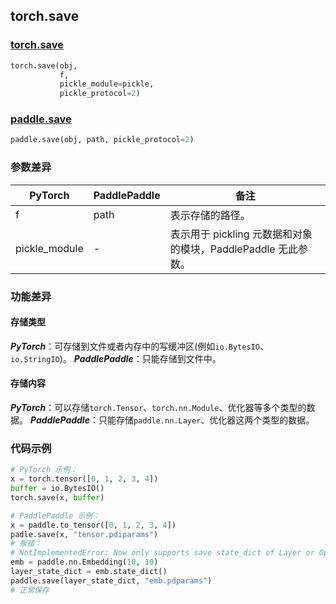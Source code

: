## torch.save
### [torch.save](https://pytorch.org/docs/stable/generated/torch.save.html?highlight=save#torch.save)

```python
torch.save(obj,
           f,
           pickle_module=pickle,
           pickle_protocol=2)
```

### [paddle.save](https://www.paddlepaddle.org.cn/documentation/docs/zh/api/paddle/save_cn.html#save)

```python
paddle.save(obj, path, pickle_protocol=2)
```

### 参数差异
| PyTorch       | PaddlePaddle | 备注                                                   |
| ------------- | ------------ | ------------------------------------------------------ |
| f        | path          | 表示存储的路径。                   |
| pickle_module          | -        | 表示用于 pickling 元数据和对象的模块，PaddlePaddle 无此参数。                       |


### 功能差异

#### 存储类型
***PyTorch***：可存储到文件或者内存中的写缓冲区(例如`io.BytesIO`、`io.StringIO`)。
***PaddlePaddle***：只能存储到文件中。

#### 存储内容
***PyTorch***：可以存储`torch.Tensor`、`torch.nn.Module`、优化器等多个类型的数据。
***PaddlePaddle***：只能存储`paddle.nn.Layer`、优化器这两个类型的数据。


### 代码示例
``` python
# PyTorch 示例：
x = torch.tensor([0, 1, 2, 3, 4])
buffer = io.BytesIO()
torch.save(x, buffer)
```

``` python
# PaddlePaddle 示例：
x = paddle.to_tensor([0, 1, 2, 3, 4])
padle.save(x, "tensor.pdiparams")
# 报错：
# NotImplementedError: Now only supports save state_dict of Layer or Optimizer, expect dict, but received <class 'paddle.VarBase'>.
emb = paddle.nn.Embedding(10, 10)
layer_state_dict = emb.state_dict()
paddle.save(layer_state_dict, "emb.pdparams")
# 正常保存
```
